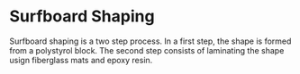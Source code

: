 # Surfboard Shaping

Surfboard shaping is a two step process. In a first step, the shape is formed from a polystyrol block. The second step consists of laminating the shape usign fiberglass mats and epoxy resin.

